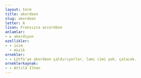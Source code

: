 ```yaml
---
layout: term
title: akordeon
slug: akordeon
letter: A
lisan: Fransızca accordéon
anlamlar:
- ► akordiyon
ozellikler:
- - isim
  - müzik
ornekler:
- - Lütfü'ye akordeon çaldırıyorlar, lamı cimi yok, çalacak.
orneklerkaynak:
- - Attilâ İlhan
---
```

